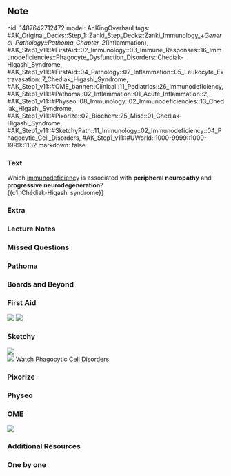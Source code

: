 ## Note
nid: 1487642712472
model: AnKingOverhaul
tags: #AK_Original_Decks::Step_1::Zanki_Step_Decks::Zanki_Immunology_+_General_Pathology::Pathoma_Chapter_2_(Inflammation), #AK_Step1_v11::#FirstAid::02_Immunology::03_Immune_Responses::16_Immunodeficiencies::Phagocyte_Dysfunction_Disorders::Chediak-Higashi_Syndrome, #AK_Step1_v11::#FirstAid::04_Pathology::02_Inflammation::05_Leukocyte_Extravasation::7_Chediak_Higashi_Syndrome, #AK_Step1_v11::#OME_banner::Clinical::11_Pediatrics::26_Immunodeficiency, #AK_Step1_v11::#Pathoma::02_Inflammation::01_Acute_Inflammation::2, #AK_Step1_v11::#Physeo::08_Immunology::02_Immunodeficiencies::13_Chediak_Higashi_Syndrome, #AK_Step1_v11::#Pixorize::02_Biochem::25_Misc::01_Chediak-Higashi_Syndrome, #AK_Step1_v11::#SketchyPath::11_Immunology::02_Immunodeficiency::04_Phagocytic_Cell_Disorders, #AK_Step1_v11::#UWorld::1000-9999::1000-1999::1132
markdown: false

### Text
<div>
  Which <u>immunodeficiency</u> is associated with <b>peripheral
  neuropathy</b> and <b>progressive neurodegeneration</b>?
</div>
<div>
  {{c1::Chédiak-Higashi syndrome}}
</div>

### Extra


### Lecture Notes


### Missed Questions


### Pathoma


### Boards and Beyond


### First Aid
<img src="tmpPjipZI.png"> <img src="tmpfkQp4p.png">

### Sketchy
<div><img src=
"SketchyMedical-2020-01-03%2012-01-29_1566160514431.jpg" class=
"resizer"></div><img src=
"Screen%20Shot%202019-12-28%20at%203.14.02%20PM_1566160514431.JPG"
class="resizer"> <a href=
"https://dashboard.sketchy.com/study/medical/courses/medical-pathophysiology/units/medical-pathophysiology-immunology/videos/medical-pathophysiology-immunology-immunodeficiency-phagocytic-cell-disorders?utm_source=anki&utm_medium=partnership&utm_campaign=february_update&utm_content=medical">
Watch Phagocytic Cell Disorders</a>

### Pixorize


### Physeo


### OME
<div class="ome-widget">
  <a href=
  "https://onlinemeded.org/spa/pediatrics/immunodeficiency/acquire?ref=anki">
  <img src="_OME_AnkiFlashcards_Lesson_3.png"></a>
</div>

### Additional Resources


### One by one


